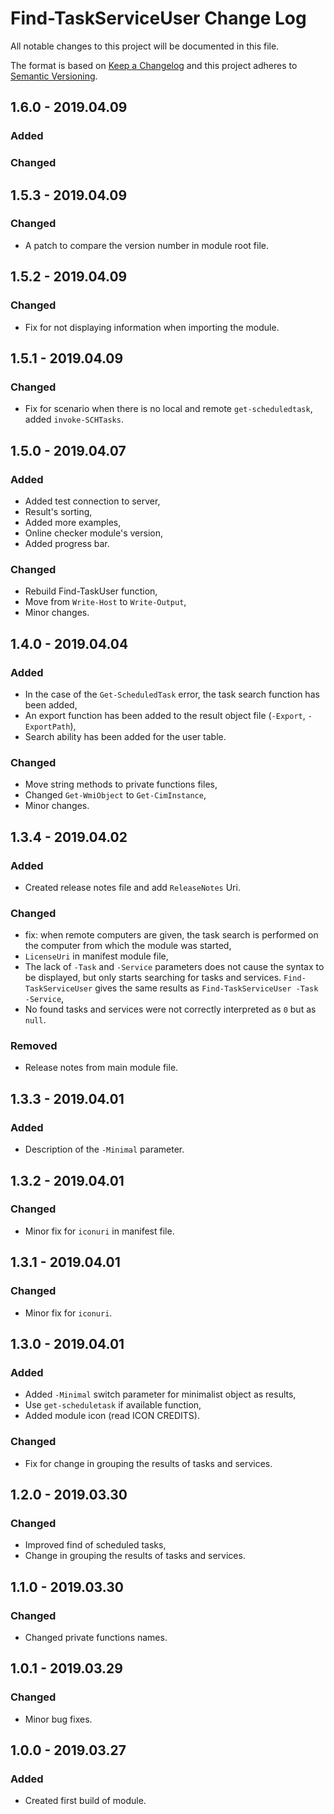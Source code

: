 # Find-TaskServiceUser Change Log

All notable changes to this project will be documented in this file.

The format is based on [Keep a Changelog](http://keepachangelog.com/) and this project adheres to [Semantic Versioning](http://semver.org/).

## 1.6.0 - 2019.04.09

### Added

### Changed

## 1.5.3 - 2019.04.09

### Changed

- A patch to compare the version number in module root file.

## 1.5.2 - 2019.04.09

### Changed

- Fix for not displaying information when importing the module.

## 1.5.1 - 2019.04.09

### Changed

- Fix for scenario when there is no local and remote `get-scheduledtask`, added `invoke-SCHTasks`.

## 1.5.0 - 2019.04.07

### Added

- Added test connection to server,
- Result's sorting,
- Added more examples,
- Online checker module's version,
- Added progress bar.

### Changed

- Rebuild Find-TaskUser function,
- Move from `Write-Host` to `Write-Output`,
- Minor changes.

## 1.4.0 - 2019.04.04

### Added

- In the case of the `Get-ScheduledTask` error, the task search function has been added,
- An export function has been added to the result object file (`-Export`, `-ExportPath`),
- Search ability has been added for the user table.

### Changed

- Move string methods to private functions files,
- Changed `Get-WmiObject` to `Get-CimInstance`,
- Minor changes.

## 1.3.4 - 2019.04.02

### Added

- Created release notes file and add `ReleaseNotes` Uri.

### Changed

- fix: when remote computers are given, the task search is performed on the computer from which the module was started,
- `LicenseUri` in manifest module file,
- The lack of `-Task` and `-Service` parameters does not cause the syntax to be displayed, but only starts searching     for tasks and services. `Find-TaskServiceUser` gives the    same results as `Find-TaskServiceUser -Task -Service`,
- No found tasks and services were not correctly interpreted as `0` but as `null`.

### Removed

- Release notes from main module file.

## 1.3.3 - 2019.04.01

### Added

- Description of the `-Minimal` parameter.

## 1.3.2 - 2019.04.01

### Changed

- Minor fix for `iconuri` in manifest file.

## 1.3.1 - 2019.04.01

### Changed

- Minor fix for `iconuri`.

## 1.3.0 - 2019.04.01

### Added

- Added `-Minimal` switch parameter for minimalist object as results,
- Use `get-scheduletask` if available function,
- Added module icon (read ICON CREDITS).

### Changed

- Fix for change in grouping the results of tasks and services.

## 1.2.0 - 2019.03.30

### Changed

- Improved find of scheduled tasks,
- Change in grouping the results of tasks and services. 

## 1.1.0 - 2019.03.30

### Changed

- Changed private functions names.

## 1.0.1 - 2019.03.29

### Changed

- Minor bug fixes.

## 1.0.0 - 2019.03.27

### Added

- Created first build of module.

